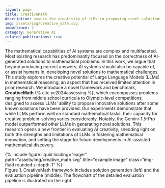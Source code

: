 ```yaml
---
layout: page
title: CreativeMath
description: assess the creativity of LLMs in proposing novel solutions to mathematical problems
img: assets/img/creative_math.svg
importance: 2
category: Generative AI
related_publications: true
---
```


The mathematical capabilities of AI systems are complex and multifaceted. Most existing research has predominantly focused on the correctness of AI-generated solutions to mathematical problems. In this work, we argue that beyond producing correct answers, AI systems should also be capable of, or assist humans in, developing novel solutions to mathematical challenges. This study explores the creative potential of Large Language Models (LLMs) in mathematical reasoning, an aspect that has received limited attention in prior research. We introduce a novel framework and benchmark, **CreativeMath** {% cite ye2024assessing %}, which encompasses problems ranging from middle school curricula to Olympic-level competitions, designed to assess LLMs' ability to propose innovative solutions after some known solutions have been provided. Our experiments demonstrate that, while LLMs perform well on standard mathematical tasks, their capacity for creative problem-solving varies considerably. Notably, the Gemini-1.5-Pro model outperformed other LLMs in generating novel solutions. This research opens a new frontier in evaluating AI creativity, shedding light on both the strengths and limitations of LLMs in fostering mathematical innovation, and setting the stage for future developments in AI-assisted mathematical discovery.

<div class="row">
    <div class="col-sm mt-3 mt-md-0">
        {% include figure.liquid loading="eager" path="assets/img/creative_math.svg" title="example image" class="img-fluid rounded z-depth-1" %}
    </div>
</div>
<div class="caption">
    Figure 1. CreativeMath framework includes solution generation (left) and the evaluation pipeline (middle). The flowchart of the detailed evaluation pipeline is illustrated on the right.
</div>